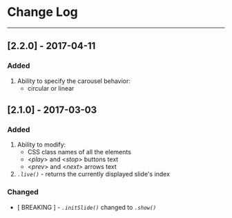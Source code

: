 # Change Log
---

## [2.2.0] - 2017-04-11

### Added
1. Ability to specify the carousel behavior:
    - circular or linear


## [2.1.0] - 2017-03-03

### Added
1. Ability to modify:
    - CSS class names of all the elements
    - <*_play_*> and <*_stop_*> buttons text
    - <*_prev_*> and <*_next_*> arrows text
2. *`.live()`* - returns the currently displayed slide's index

### Changed
- [ BREAKING ] - *`.initSlide()`* changed to *`.show()`*